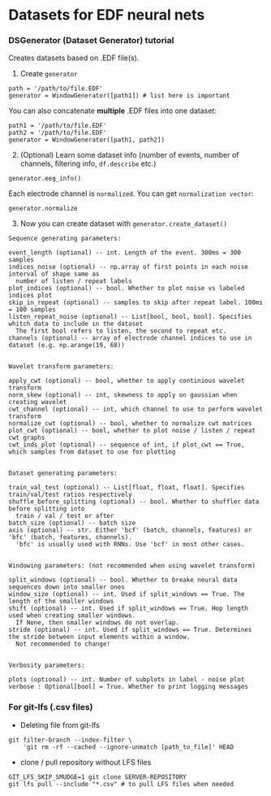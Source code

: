 # Datasets for EDF neural nets 

### DSGenerator (Dataset Generator) tutorial 

Creates datasets based on .EDF file(s).

1. Create `generator`
```
path = '/path/to/file.EDF'
generator = WindowGenerator([path1]) # list here is important
```
You can also concatenate **multiple** .EDF files into one dataset:
```
path1 = '/path/to/file.EDF'
path2 = '/path/to/file.EDF'
generator = WindowGenerator([path1, path2])
```

2. (Optional) Learn some dataset info (number of events, number of channels, filtering info, `df.describe` etc.)
```
generator.eeg_info()
```
Each electrode channel is `normalized`. You can get `normalization vector`:
```
generator.normalize
```

3. Now you can create dataset with `generator.create_dataset()`
```
Sequence generating parameters:

event_length (optional) -- int. Length of the event. 300ms = 300 samples
indices_noise (optional) -- np.array of first points in each noise interval of shape same as
  number of listen / repeat labels
plot_indices (optional) -- bool. Whether to plot noise vs labeled indices plot
skip_in_repeat (optional) -- samples to skip after repeat label. 100ms = 100 samples
listen_repeat_noise (optional) -- List[bool, bool, bool]. Specifies whitch data to include in the dataset
  The first bool refers to listen, the second to repeat etc.
channels (optional) -- array of electrode channel indices to use in dataset (e.g. np.arange(19, 68))


Wavelet transform parameters:

apply_cwt (optional) -- bool, whether to apply continious wavelet transform
norm_skew (optional) -- int, skewness to apply on gaussian when creating wavelet
cwt_channel (optional) -- int, which channel to use to perform wavelet transform
normalize_cwt (optional) -- bool, whether to normalize cwt matrices
plot_cwt (optional) -- bool, whether to plot noise / listen / repeat cwt graphs
cwt_inds_plot (optional) -- sequence of int, if plot_cwt == True, which samples from dataset to use for plotting 


Dataset generating parameters:

train_val_test (optional) -- List[float, float, float]. Specifies train/val/test ratios respectively
shuffle_before_splitting (optional) -- bool. Whether to shuffler data before splitting into
  train / val / test or after
batch_size (optional) -- batch size
axis (optional) -- str. Either 'bcf' (batch, channels, features) or 'bfc' (batch, features, channels).
  'bfc' is usually used with RNNs. Use 'bcf' in most other cases.


Windowing parameters: (not recommended when using wavelet transform)

split_windows (optional) -- bool. Whether to breake neural data sequences down into smaller ones
window_size (optional) -- int. Used if split_windows == True. The length of the smaller windows
shift (optional) -- int. Used if split_windows == True. Hop length used when creating smaller windows.
  If None, then smaller windows do not overlap.
stride (optional) -- int. Used if split_windows == True. Determines the stride between input elements within a window.
  Not recommended to change!


Verbosity parameters:

plots (optional) -- int. Number of subplots in label - noise plot
verbose : Optional[bool] = True. Whether to print logging messages
```

### For git-lfs (.csv files)
* Deleting file from git-lfs
```
git filter-branch --index-filter \
    'git rm -rf --cached --ignore-unmatch [path_to_file]' HEAD
```
* clone / pull repository without LFS files
```
GIT_LFS_SKIP_SMUDGE=1 git clone SERVER-REPOSITORY
git lfs pull --include "*.csv" # to pull LFS files when needed
```
